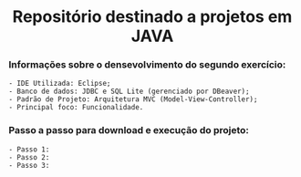 <h1 align="center">Repositório destinado a projetos em JAVA</h1>

<h3 align=left>Informações sobre o densevolvimento do <b> segundo exercício:</b></h3>

    - IDE Utilizada: Eclipse;
    - Banco de dados: JDBC e SQL Lite (gerenciado por DBeaver);
    - Padrão de Projeto: Arquitetura MVC (Model-View-Controller);
    - Principal foco: Funcionalidade.

<h3 align=left>Passo a passo para download e execução do projeto:</h3>

    - Passo 1: 
    - Passo 2:
    - Passo 3:
